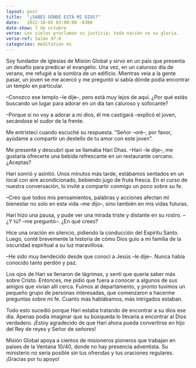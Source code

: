```yaml
---
layout: post
title:  "¿SABES DÓNDE ESTÁ MI DIOS?"
date:   2022-10-05 03:00:00 -0300
date-show: 7 de octubre
verse: Los cielos proclaman su justicia; toda nación ve su gloria.
verse-ref: Salmo 97:6
categories: meditation es
---
```


Soy fundador de iglesias de Misión Global y sirvo en un país que presenta un desafío para predicar el evangelio. Una vez, en un caluroso día de verano, me refugié a la sombra de un edificio. Mientras veía a la gente pasar, un joven se me acercó y me preguntó si sabía dónde podía encontrar un templo en particular.

–Conozco ese templo –le dije–, pero está muy lejos de aquí. ¿Por qué estás buscando un lugar para adorar en un día tan caluroso y sofocante?

–Porque si no voy a adorar a mi dios, él me castigará –explicó el joven, secándose el sudor de la frente.

Me entristecí cuando escuché su respuesta. “Señor –oré–, por favor, ayúdame a compartir un destello de tu amor con este joven”.

Me presenté y descubrí que se llamaba Hari Dhas.
–Hari –le dije–, me gustaría ofrecerte una bebida refrescante en un restaurante cercano. ¿Aceptas?

Hari sonrió y asintió. Unos minutos más tarde, estábamos sentados en un local con aire acondicionado, bebiendo jugo de fruta fresca. En el curso de nuestra conversación, lo invité a compartir conmigo un poco sobre su fe.

–Creo que todos mis pensamientos, palabras y acciones afectan mi bienestar no solo en esta vida –me dijo–, sino también en mis vidas futuras.

Hari hizo una pausa, y pude ver una mirada triste y distante en su rostro.
–¿Y tú? –me preguntó–. ¿En qué crees?

Hice una oración en silencio, pidiendo la conducción del Espíritu Santo. Luego, conté brevemente la historia de cómo Dios guio a mi familia de la oscuridad espiritual a su luz maravillosa.

–He sido muy bendecido desde que conocí a Jesús –le dije–. Nunca había conocido tanto perdón y paz.

Los ojos de Hari se llenaron de lágrimas, y sentí que quería saber más sobre Cristo. Entonces, me pidió que fuera a conocer a algunos de sus amigos que vivían allí cerca. Fuimos al departamento, y pronto tuvimos un pequeño grupo de personas interesadas, que comenzaron a hacerme preguntas sobre mi fe. Cuanto más hablábamos, más intrigados estaban.

Todo esto sucedió porque Hari estaba tratando de encontrar a su dios ese día. Apenas podía imaginar que su búsqueda lo llevaría a encontrar al Dios verdadero. ¡Estoy agradecido de que Hari ahora pueda convertirse en hijo del Rey de reyes y Señor de señores!

Misión Global apoya a cientos de misioneros pioneros que trabajan en países de la Ventana 10/40, donde no hay presencia adventista. Su ministerio no sería posible sin tus ofrendas y tus oraciones regulares. ¡Gracias por tu apoyo!
